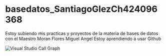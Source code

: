 # basedatos_SantiagoGlezCh424096368

Estoy subiendo mis practicas y proyectos de la materia de bases de datos con el Maestro Moran Flores Miguel Angel 
Estoy aprendiendo a usar Github 





![Visual Studio Call Graph ](https://cdn.corporatefinanceinstitute.com/assets/database-1024x703.jpeg)
